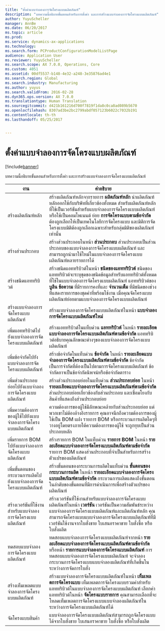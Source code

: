 ```yaml
---
title: "ตั้งค่าแบบจำลองการจัดโครงแบบผลิตภัณฑ์"
description: "บทความนี้อธิบายขั้นตอนสำหรับการตั้งค่า และการสร้างแบบจำลองการจัดโครงแบบผลิตภัณฑ์"
author: YuyuScheller
manager: AnnBe
ms.date: 06/20/2017
ms.topic: article
ms.prod: 
ms.service: dynamics-ax-applications
ms.technology: 
ms.search.form: PCProductConfigurationModelListPage
audience: Application User
ms.reviewer: YuyuScheller
ms.search.scope: AX 7.0.0, Operations, Core
ms.custom: 4051
ms.assetid: 00df5537-b148-4e32-a248-3e35876ad4e1
ms.search.region: Global
ms.search.industry: Manufacturing
ms.author: yuyus
ms.search.validFrom: 2016-02-28
ms.dyn365.ops.version: AX 7.0.0
ms.translationtype: Human Translation
ms.sourcegitcommit: d421b161216d700f7819f1da8c0ca8ad089b5670
ms.openlocfilehash: 8307ad3be2bc2799abdf057123b6022c7032b191
ms.contentlocale: th-th
ms.lasthandoff: 05/25/2017


---
```


# <a name="set-up-a-product-configuration-model"></a>ตั้งค่าแบบจำลองการจัดโครงแบบผลิตภัณฑ์

[!include[banner](../includes/banner.md)]


บทความนี้อธิบายขั้นตอนสำหรับการตั้งค่า และการสร้างแบบจำลองการจัดโครงแบบผลิตภัณฑ์

| งาน                                                        | คำอธิบาย                                                                                                                                                                                                                                                                                                                                                                                        |
|-------------------------------------------------------------|----------------------------------------------------------------------------------------------------------------------------------------------------------------------------------------------------------------------------------------------------------------------------------------------------------------------------------------------------------------------------------------------------|
| สร้างผลิตภัณฑ์หลัก                                    | สร้างผลิตภัณฑ์หลักจากรายการ **ผลิตภัณฑ์หลัก** นำผลิตภัณฑ์หลักออกใช้กับบริษัทที่เกี่ยวข้องทั้งหมด สำหรับผลิตภัณฑ์หลักที่ใช้เป็นเวอร์ชันสำหรับแบบจำลองการจัดโครงแบบผลิตภัณฑ์หรือใช้เป็นคอมโพเนนต์ ย่อย **การจัดโครงแบบตามข้อจำกัด** ต้องถูกเลือกให้เป็นเทคโนโลยีการจัดโครงแบบ และมิติการจัดโครงแบบมิติต้องถูกเลือกเฉพาะสำหรับกลุ่มมิติของผลิตภัณฑ์เท่านั้น |
| สร้างส่วนประกอบ                                          | สร้างส่วนประกอบในหน้า **ส่วนประกอบ** ส่วนประกอบเป็นส่วนประกอบของแบบจำลองการจัดโครงแบบผลิตภัณฑ์ และสามารถถูกนำมาใช้ใหม่ในแบบจำลองการจัดโครงแบบผลิตภัณฑ์หลายรายการได้                                                                                                                                                                                                                      |
| สร้างชนิดแอททริบิวต์                                     | สร้างชนิดแอททริบิวต์ในหน้า **ชนิดของแอททริบิวต์** ชนิดของแอททริบิวต์จะระบุชุดของชนิดข้อมูลสำหรับแอททริบิวต์ทั้งหมดที่ใช้ในแบบจำลองการจัดโครงแบบผลิตภัณฑ์ แอททริบิวต์ของ **บูลีน** **ข้อความ** ที่มีรายการคงที่และ **จำนวนเต็ม** ที่มีชนิดของช่วงที่แสดงรายการของชุดค่าที่พร้อมใช้งาน เมื่อคุณจัดโครงแบบผลิตภัณฑ์ย่อยตามแบบจำลองการจัดโครงแบบผลิตภัณฑ์       |
| สร้างแบบจำลองการจัดโครงแบบผลิตภัณฑ์                       | สร้างแบบจำลองการจัดโครงแบบผลิตภัณฑ์ในหน้า **แบบจำลองการจัดโครงแบบผลิตภัณฑ์ใหม่**                                                                                                                                                                                                                                                                                                              |
| เพิ่มแอททริบิวต์ไปยังแบบจำลองการจัดโครงแบบผลิตภัณฑ์            | สร้างแอททริบิวต์ในแท็บด่วน **แอททริบิวต์** ในหน้า **รายละเอียดแบบจำลองการจัดโครงแบบผลิตภัณฑ์ตามข้อจำกัด** แอททริบิวต์อธิบายคุณลักษณะต่างๆของแบบจำลองการจัดโครงแบบผลิตภัณฑ์                                                                                                                                                                                                       |
| เพิ่มข้อจำกัดไปยังแบบจำลองการจัดโครงแบบผลิตภัณฑ์           | สร้างข้อจำกัดในแท็บด่วน **ข้อจำกัด** ในหน้า **รายละเอียดแบบจำลองการจัดโครงแบบผลิตภัณฑ์ตามข้อจำกัด** ข้อจำกัดเป็นการจำกัดที่ต้องเป็นไปตามการจัดโครงแบบผลิตภัณฑ์ ข้อจำกัดอาจเป็นข้อจำกัดนิพจน์หรือข้อจำกัดตาราง                                                                                                                                 |
| เพิ่มส่วนประกอบย่อยไปยังแบบจำลองการจัดโครงแบบผลิตภัณฑ์         | สร้างส่วนประกอบย่อยในแท็บด่วน **ส่วนประกอบย่อย** ในหน้า**รายละเอียดแบบจำลองการจัดโครงแบบผลิตภัณฑ์ตามข้อจำกัด** ส่วนประกอบย่อยเกี่ยวข้องกับส่วนประกอบ และเชื่อมโยงกับสินค้าที่แสดงถึงส่วนประกอบย่อย                                                                                                                                                                       |
| เพิ่มความต้องการของผู้ใช้ไปยังแบบจำลองการจัดโครงแบบผลิตภัณฑ์     | ความต้องการของผู้ใช้มีลักษณะคล้ายกับส่วนประกอบย่อย แต่พวกเขาไม่ต้องอ้างอิงรายการ คุณอาจนึกถึงความต้องการของผู้ใช้เป็น BOM แฝง รายการ BOM หรือกระบวนการผลิตใดๆที่วางอยู่โดยตรงภายใต้ความต้องการของผู้ใช้ จะถูกยุบเป็นส่วนประกอบหลัก                                                                                                                       |
| เพิ่มรายการ BOM ไปยังแบบจำลองการจัดโครงแบบผลิตภัณฑ์             | สร้างรายการ BOM ในแท็บด่วน **รายการ BOM** ในหน้า **รายละเอียดแบบจำลองการจัดโครงแบบผลิตภัณฑ์ตามข้อจำกัด** รายการ BOM แสดงส่วนประกอบที่จำเป็นสำหรับการสร้างตัวแปรของผลิตภัณฑ์                                                                                                                                                                                                 |
| เพิ่มขั้นตอนของกระบวนการผลิตไปยังแบบจำลองการจัดโครงแบบผลิตภัณฑ์      | สร้างขั้นตอนของกระบวนการผลิตในแท็บด่วน **ขั้นตอนของกระบวนการผลิต** ในหน้า **รายละเอียดแบบจำลองการจัดโครงแบบผลิตภัณฑ์ตามข้อจำกัด** กระบวนการผลิตแสดงถึงขั้นตอนในลำดับของขั้นตอนที่มีการดำเนินการเพื่อสร้างตัวแปรของผลิตภัณฑ์                                                                                                                                                    |
| สร้างเวอร์ชันที่ใช้งานสำหรับแบบจำลองการจัดโครงแบบผลิตภัณฑ์ | สร้างเวอร์ชันที่ใช้งานสำหรับแบบจำลองการจัดโครงแบบผลิตภัณฑ์ในหน้า **เวอร์ชัน** เวอร์ชันเป็นความสัมพันธ์ระหว่างแบบจำลองการจัดโครงแบบผลิตภัณฑ์และผลิตภัณฑ์หลัก คุณสามารถจัดโครงแบบแบบจำลองการจัดโครงแบบผลิตภัณฑ์ที่มีเวอร์ชันใช้งานจากใบสั่งขาย ใบเสนอราคาขาย ใบสั่งซื้อ หรือใบสั่งผลิต                                                               |
| ทดสอบแบบจำลองการจัดโครงแบบผลิตภัณฑ์                         | ทดสอบแบบจำลองการจัดโครงแบบผลิตภัณฑ์จากหน้า **รายละเอียดแบบจำลองการจัดโครงแบบผลิตภัณฑ์ตามข้อจำกัด** หรือหน้า **รายการแบบจำลองการจัดโครงแบบผลิตภัณฑ์** การทดสอบแบบจำลองการจัดโครงแบบผลิตภัณฑ์ จะจำลองกระบวนการจัดโครงแบบแบบจำลองผลิตภัณฑ์ที่เกิดขึ้นในระหว่างการจัดการใบสั่ง                                                                                                |
| สร้างเท็มเพลตแบบจำลองการจัดโครงแบบผลิตภัณฑ์                | สร้างแบบจำลองการจัดโครงแบบผลิตภัณฑ์ในหน้า **เท็มเพลตการจัดโครงแบบ** เท็มเพลตการจัดโครงแบบรวมค่าสำหรับแอททริบิวต์ในแบบจำลองการจัดโครงแบบผลิตภัณฑ์ เลือกค่าแอททริบิวต์ในหน้า **จัดโครงแบบรายการ** คุณสามารถเลือกที่จะโหลดเท็มเพลตการจัดโครงแบบแบบจำลองผลิตภัณฑ์ในระหว่างการจัดโครงแบบผลิตภัณฑ์ได้                                                   |
| จัดโครงแบบสินค้า                                          | แบบจำลองการจัดโครงแบบผลิตภัณฑ์สามารถถูกจัดโครงแบบได้จากใบสั่งขาย ใบเสนอราคาขาย ใบสั่งซื้อ หรือใบสั่งผลิต                                                                                                                                                                                                                                                                           |






